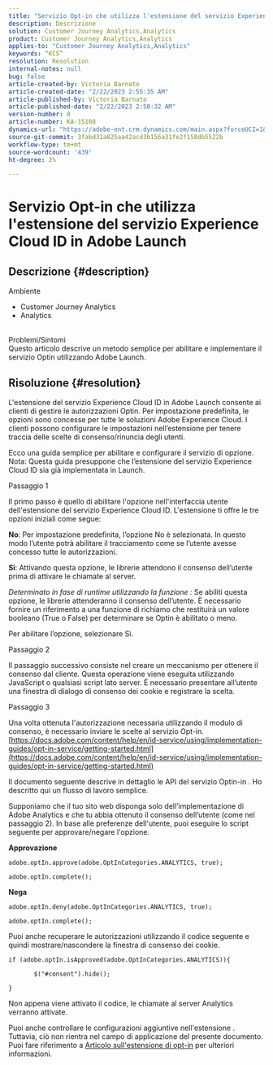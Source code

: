 ```yaml
---
title: "Servizio Opt-in che utilizza l'estensione del servizio Experience Cloud ID in Adobe Launch"
description: Descrizione
solution: Customer Journey Analytics,Analytics
product: Customer Journey Analytics,Analytics
applies-to: "Customer Journey Analytics,Analytics"
keywords: “KCS”
resolution: Resolution
internal-notes: null
bug: false
article-created-by: Victoria Barnato
article-created-date: "2/22/2023 2:55:35 AM"
article-published-by: Victoria Barnato
article-published-date: "2/22/2023 2:58:32 AM"
version-number: 8
article-number: KA-15108
dynamics-url: "https://adobe-ent.crm.dynamics.com/main.aspx?forceUCI=1&pagetype=entityrecord&etn=knowledgearticle&id=52ad565d-5cb2-ed11-83fe-6045bd0067ea"
source-git-commit: 3fabd31a825aa42acd3b156a31fe2f158db5522b
workflow-type: tm+mt
source-wordcount: '439'
ht-degree: 2%

---
```


# Servizio Opt-in che utilizza l&#39;estensione del servizio Experience Cloud ID in Adobe Launch

## Descrizione {#description}

Ambiente<br>
- Customer Journey Analytics
- Analytics



<br>Problemi/Sintomi<br>
Questo articolo descrive un metodo semplice per abilitare e implementare il servizio Optin utilizzando Adobe Launch.


## Risoluzione {#resolution}


L&#39;estensione del servizio Experience Cloud ID in Adobe Launch consente ai clienti di gestire le autorizzazioni Optin. Per impostazione predefinita, le opzioni sono concesse per tutte le soluzioni Adobe Experience Cloud. I clienti possono configurare le impostazioni nell’estensione per tenere traccia delle scelte di consenso/rinuncia degli utenti.

Ecco una guida semplice per abilitare e configurare il servizio di opzione.
<br>Nota: Questa guida presuppone che l’estensione del servizio Experience Cloud ID sia già implementata in Launch.<br>


Passaggio 1

Il primo passo è quello di abilitare l&#39;opzione nell&#39;interfaccia utente dell&#39;estensione del servizio Experience Cloud ID. L&#39;estensione ti offre le tre opzioni iniziali come segue:

<b>No</b>: Per impostazione predefinita, l’opzione No è selezionata. In questo modo l’utente potrà abilitare il tracciamento come se l’utente avesse concesso tutte le autorizzazioni.

<b>Sì</b>: Attivando questa opzione, le librerie attendono il consenso dell’utente prima di attivare le chiamate al server.

*Determinato in fase di runtime utilizzando la funzione :* Se abiliti questa opzione, le librerie attenderanno il consenso dell’utente. È necessario fornire un riferimento a una funzione di richiamo che restituirà un valore booleano (True o False) per determinare se Optin è abilitato o meno.

Per abilitare l’opzione, selezionare Sì.



Passaggio 2

Il passaggio successivo consiste nel creare un meccanismo per ottenere il consenso dal cliente. Questa operazione viene eseguita utilizzando JavaScript o qualsiasi script lato server. È necessario presentare all’utente una finestra di dialogo di consenso dei cookie e registrare la scelta.



Passaggio 3

Una volta ottenuta l&#39;autorizzazione necessaria utilizzando il modulo di consenso, è necessario inviare le scelte al servizio Opt-in.
[https://docs.adobe.com/content/help/en/id-service/using/implementation-guides/opt-in-service/getting-started.html](https://docs.adobe.com/content/help/en/id-service/using/implementation-guides/opt-in-service/getting-started.html)

Il documento seguente descrive in dettaglio le API del servizio Optin-in . Ho descritto qui un flusso di lavoro semplice.

Supponiamo che il tuo sito web disponga solo dell’implementazione di Adobe Analytics e che tu abbia ottenuto il consenso dell’utente (come nel passaggio 2). In base alle preferenze dell&#39;utente, puoi eseguire lo script seguente per approvare/negare l&#39;opzione.

<b>Approvazione</b>


```
adobe.optIn.approve(adobe.OptInCategories.ANALYTICS, true);

adobe.optIn.complete();
```




<b>Nega</b>


```
adobe.optIn.deny(adobe.OptInCategories.ANALYTICS, true);

adobe.optIn.complete();
```




Puoi anche recuperare le autorizzazioni utilizzando il codice seguente e quindi mostrare/nascondere la finestra di consenso dei cookie.


```
if (adobe.optIn.isApproved(adobe.OptInCategories.ANALYTICS)){

       $("#consent").hide();

}
```




Non appena viene attivato il codice, le chiamate al server Analytics verranno attivate.

Puoi anche controllare le configurazioni aggiuntive nell&#39;estensione . Tuttavia, ciò non rientra nel campo di applicazione del presente documento. Puoi fare riferimento a [Articolo sull&#39;estensione di opt-in](https://experienceleague.adobe.com/docs/id-service/using/implementation/opt-in-service/launch.html) per ulteriori informazioni.

